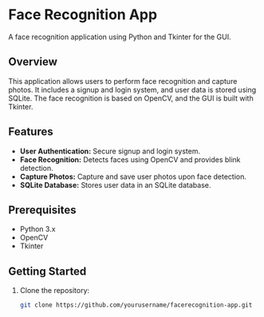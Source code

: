 # Face Recognition App

A face recognition application using Python and Tkinter for the GUI.

## Overview

This application allows users to perform face recognition and capture photos. It includes a signup and login system, and user data is stored using SQLite. The face recognition is based on OpenCV, and the GUI is built with Tkinter.

## Features

- **User Authentication:** Secure signup and login system.
- **Face Recognition:** Detects faces using OpenCV and provides blink detection.
- **Capture Photos:** Capture and save user photos upon face detection.
- **SQLite Database:** Stores user data in an SQLite database.

## Prerequisites

- Python 3.x
- OpenCV
- Tkinter

## Getting Started

1. Clone the repository:

   ```bash
   git clone https://github.com/yourusername/facerecognition-app.git
